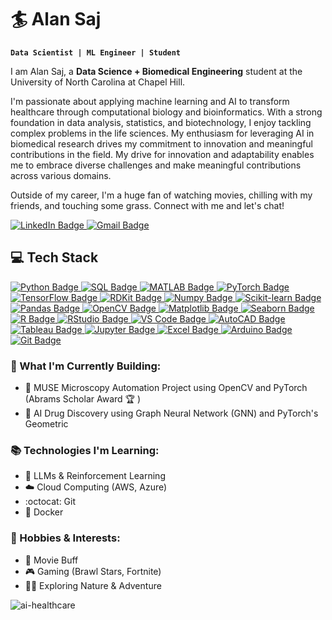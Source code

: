 # :surfer: Alan Saj

**`Data Scientist | ML Engineer | Student`**

I am Alan Saj, a **Data Science + Biomedical Engineering** student at the University of North Carolina at Chapel Hill. 

I'm passionate about applying machine learning and AI to transform healthcare through computational biology and bioinformatics. With a strong foundation in data analysis, statistics, and biotechnology, I enjoy tackling complex problems in the life sciences. My enthusiasm for leveraging AI in biomedical research drives my commitment to innovation and meaningful contributions in the field. My drive for innovation and adaptability enables me to embrace diverse challenges and make meaningful contributions across various domains.

Outside of my career, I'm a huge fan of watching movies, chilling with my friends, and touching some grass.
Connect with me and let's chat!

<div id="badges">
  <a href="https://www.linkedin.com/in/alan-saj/">
    <img src="https://img.shields.io/badge/LinkedIn-blue?style=for-the-badge&logo=linkedin&logoColor=white" alt="LinkedIn Badge"/>
  </a>
  <a href="mailto:alanmsaj@gmail.com">
    <img src="https://img.shields.io/badge/Gmail-red?style=for-the-badge&logo=gmail&logoColor=white" alt="Gmail Badge"/>
  </a>
</div>


## :computer: Tech Stack

<div id="badges">
  <a href="https://www.python.org/" target="_blank">
  <img src="https://img.shields.io/badge/Python-3776AB?style=for-the-badge&logo=python&logoColor=white" alt="Python Badge"/>
</a>

<a href="https://www.sql.com/" target="_blank">
  <img src="https://img.shields.io/badge/SQL-4479A1?style=for-the-badge&logo=sql&logoColor=white" alt="SQL Badge"/>
</a>

<a href="https://www.mathworks.com/products/matlab.html" target="_blank">
  <img src="https://img.shields.io/badge/MATLAB-0076A8?style=for-the-badge&logo=matlab&logoColor=white" alt="MATLAB Badge"/>
</a>

<a href="https://pytorch.org/" target="_blank">
  <img src="https://img.shields.io/badge/PyTorch-EE4C2C?style=for-the-badge&logo=pytorch&logoColor=white" alt="PyTorch Badge"/>
</a>

<a href="https://www.tensorflow.org/" target="_blank">
  <img src="https://img.shields.io/badge/TensorFlow-FF6F00?style=for-the-badge&logo=tensorflow&logoColor=white" alt="TensorFlow Badge"/>
</a>

<a href="https://www.rdkit.org/" target="_blank">
  <img src="https://img.shields.io/badge/RDKit-00A0A6?style=for-the-badge&logo=rdkit&logoColor=white" alt="RDKit Badge"/>
</a>
  <a href="https://numpy.org/" target="_blank">
    <img src="https://img.shields.io/badge/Numpy-0078D4?style=for-the-badge&logo=numpy&logoColor=white" alt="Numpy Badge"/>
  </a>
  <a href="https://scikit-learn.org/" target="_blank">
    <img src="https://img.shields.io/badge/Scikit_learn-F7931E?style=for-the-badge&logo=scikit-learn&logoColor=white" alt="Scikit-learn Badge"/>
  </a>
  <a href="https://pandas.pydata.org/" target="_blank">
    <img src="https://img.shields.io/badge/Pandas-150458?style=for-the-badge&logo=pandas&logoColor=white" alt="Pandas Badge"/>
  </a>
  <a href="https://opencv.org/" target="_blank">
    <img src="https://img.shields.io/badge/OpenCV-5C3D6D?style=for-the-badge&logo=opencv&logoColor=white" alt="OpenCV Badge"/>
  </a>
  <a href="https://matplotlib.org/" target="_blank">
    <img src="https://img.shields.io/badge/Matplotlib-003366?style=for-the-badge&logo=matplotlib&logoColor=white" alt="Matplotlib Badge"/>
  </a>
  <a href="https://seaborn.pydata.org/" target="_blank">
    <img src="https://img.shields.io/badge/Seaborn-9E6E66?style=for-the-badge&logo=seaborn&logoColor=white" alt="Seaborn Badge"/>
  </a>
  <a href="https://www.r-project.org/" target="_blank">
    <img src="https://img.shields.io/badge/R-276DC3?style=for-the-badge&logo=r&logoColor=white" alt="R Badge"/>
  </a>
  <a href="https://www.rstudio.com/" target="_blank">
    <img src="https://img.shields.io/badge/RStudio-75AADB?style=for-the-badge&logo=rstudio&logoColor=white" alt="RStudio Badge"/>
  </a>
  <a href="https://code.visualstudio.com/" target="_blank">
    <img src="https://img.shields.io/badge/VS_Code-0078D4?style=for-the-badge&logo=visualstudiocode&logoColor=white" alt="VS Code Badge"/>
  </a>
  <a href="https://www.autodesk.com/products/autocad/overview" target="_blank">
  <img src="https://img.shields.io/badge/AutoCAD-085F4B?style=for-the-badge&logo=autocad&logoColor=white" alt="AutoCAD Badge"/>
</a>

  <a href="https://www.tableau.com/" target="_blank">
    <img src="https://img.shields.io/badge/Tableau-E97627?style=for-the-badge&logo=tableau&logoColor=white" alt="Tableau Badge"/>
  </a>
  <a href="https://jupyter.org/" target="_blank">
    <img src="https://img.shields.io/badge/Jupyter_Foundation-F37626?style=for-the-badge&logo=jupyter&logoColor=white" alt="Jupyter Badge"/>
  </a>
  <a href="https://www.microsoft.com/en-us/microsoft-365/excel" target="_blank">
    <img src="https://img.shields.io/badge/Microsoft_Excel-217346?style=for-the-badge&logo=microsoft-excel&logoColor=white" alt="Excel Badge"/>
  </a>
  <a href="https://www.arduino.cc/" target="_blank">
    <img src="https://img.shields.io/badge/Arduino-00979D?style=for-the-badge&logo=arduino&logoColor=white" alt="Arduino Badge"/>
  </a>
  <a href="https://git-scm.com/" target="_blank">
    <img src="https://img.shields.io/badge/Git-F05032?style=for-the-badge&logo=git&logoColor=white" alt="Git Badge"/>
  </a>
</div>

### :dart: What I'm Currently Building:
  - :microscope: MUSE Microscopy Automation Project using OpenCV and PyTorch (Abrams Scholar Award :trophy: )
  - :pill: AI Drug Discovery using Graph Neural Network (GNN) and PyTorch's Geometric

  
### :books: Technologies I'm Learning:
- :robot: LLMs & Reinforcement Learning
- :cloud: Cloud Computing (AWS, Azure)
- :octocat: Git
- :whale: Docker


### :game_die: Hobbies & Interests:

- :movie_camera: Movie Buff
- :video_game: Gaming (Brawl Stars, Fortnite)
- :mountain_biking_man: Exploring Nature & Adventure


![ai-healthcare](https://github.com/user-attachments/assets/a23b139f-bbfc-4e8c-90d6-10b63e637248)
